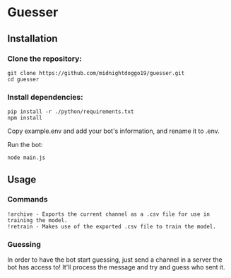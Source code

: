 # Guesser
## Installation

### Clone the repository:

    git clone https://github.com/midnightdoggo19/guesser.git
    cd guesser

### Install dependencies:

    pip install -r ./python/requirements.txt
    npm install

Copy example.env and add your bot's information, and rename it to .env.

Run the bot:

    node main.js

## Usage
### Commands
    !archive - Exports the current channel as a .csv file for use in training the model.
    !retrain - Makes use of the exported .csv file to train the model.

### Guessing
In order to have the bot start guessing, just send a channel in a server the bot has access to! It'll process the message and try and guess who sent it.
